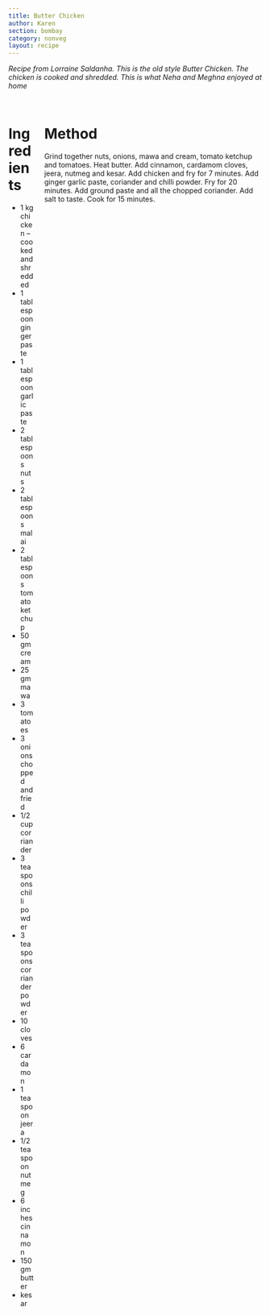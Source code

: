 ```yaml
---
title: Butter Chicken
author: Karen
section: bombay
category: nonveg
layout: recipe
---
```

_Recipe from Lorraine Saldanha. This is the old style Butter Chicken. The chicken is cooked and shredded. This is what Neha and Meghna enjoyed at home_

<br>
<div class='columns'> <div class='column is-one-third p-3' markdown='1'>

# Ingredients
* 1 kg chicken – cooked and shredded
* 1 tablespoon ginger paste
* 1 tablespoon garlic paste
* 2 tablespoons nuts
* 2 tablespoons malai
* 2 tablespoons tomato ketchup
* 50 gm cream
* 25 gm mawa
* 3 tomatoes
* 3 onions chopped and fried
* 1/2 cup corriander
* 3 teaspoons chilli powder
* 3 teaspoons corriander powder
* 10 cloves
* 6 cardamon
* 1 teaspoon jeera
* 1/2 teaspoon nutmeg
* 6 inches cinnamon
* 150 gm butter
* kesar



</div> <div class='column is-two-thirds p-3' markdown='1'>

# Method

Grind together nuts, onions, mawa and cream, tomato ketchup and tomatoes.
Heat butter.
Add cinnamon, cardamom cloves, jeera, nutmeg and kesar.
Add chicken and fry for 7 minutes. Add ginger garlic paste, coriander and chilli powder.
Fry for 20 minutes.
Add ground paste and all the chopped coriander.
Add salt to taste.
Cook for 15 minutes.


</div> </div>
